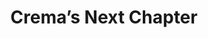 ---
layout: blog
publisher: Crema.co Blog
originalurl: https://magazine.crema.co/cremas-next-chapter-7cc2265f4a1f
title: "Crema’s Next Chapter"
snippet: "Next month will mark Crema’s two-year anniversary of launching the coffee marketplace most admired by coffee connoisseurs, artisan roasters, and leading coffee farmers alike. Plenty has changed along the way — such as growing from three roasters to twenty, and from dozens of customers to thousands — but Crema’s commitment to exceptional coffee and authentic human connection remains steadfast, the two pillars of our unfolding story."
category: [crema,featured]
---